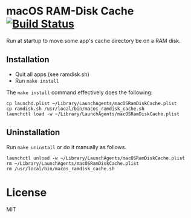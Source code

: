 # macOS RAM-Disk Cache [![Build Status](https://travis-ci.org/glaszig/macOSRamDiskCache.svg?branch=master)](https://travis-ci.org/glaszig/macOSRamDiskCache)

Run at startup to move some app's cache directory be on a RAM disk.

## Installation

- Quit all apps (see ramdisk.sh)
- Run `make install`

The `make install` command effectively does the following:

    cp launchd.plist ~/Library/LaunchAgents/macOSRamDiskCache.plist
    cp ramdisk.sh /usr/local/bin/macos_ramdisk_cache.sh
    launchctl load -w ~/Library/LaunchAgents/macOSRamDiskCache.plist

## Uninstallation

Run `make uninstall` or do it manually as follows.

    launchctl unload -w ~/Library/LaunchAgents/macOSRamDiskCache.plist
    rm ~/Library/LaunchAgents/macOSRamDiskCache.plist
    rm /usr/local/bin/macos_ramdisk_cache.sh

# License

MIT
